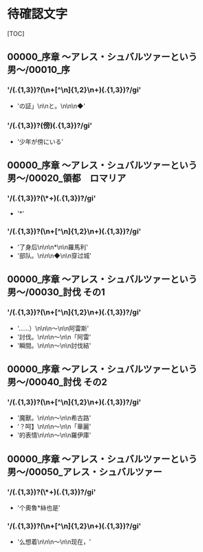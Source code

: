 # 待確認文字

[TOC]

## 00000_序章 〜アレス・シュバルツァーという男〜/00010_序

### '/(.{1,3})?(\n+[^\n]{1,2}\n+)(.{1,3})?/gi'

- 'の証」\n\nと。\n\n\n◆'

### '/(.{1,3})?(傍)(.{1,3})?/gi'

- '少年が傍にいる'


## 00000_序章 〜アレス・シュバルツァーという男〜/00020_領都　ロマリア

### '/(.{1,3})?(\\*+)(.{1,3})?/gi'

- '*'

### '/(.{1,3})?(\n+[^\n]{1,2}\n+)(.{1,3})?/gi'

- '了身后\n\n\n*\n\n羅馬利'
- '部队。\n\n\n◆\n\n穿过城'


## 00000_序章 〜アレス・シュバルツァーという男〜/00030_討伐 その1

### '/(.{1,3})?(\n+[^\n]{1,2}\n+)(.{1,3})?/gi'

- '……）\n\n\n～\n\n阿雷斯'
- '討伐。\n\n\n～\n\n「阿雷'
- '瞬間。\n\n\n～\n\n討伐結'


## 00000_序章 〜アレス・シュバルツァーという男〜/00040_討伐 その2

### '/(.{1,3})?(\n+[^\n]{1,2}\n+)(.{1,3})?/gi'

- '魔獸。\n\n\n～\n\n希古路'
- '？呵】\n\n\n～\n\n「華麗'
- '的表情\n\n\n～\n\n羅伊庫'


## 00000_序章 〜アレス・シュバルツァーという男〜/00050_アレス・シュバルツァー

### '/(.{1,3})?(\\*+)(.{1,3})?/gi'

- '个奧魯*絲也是'

### '/(.{1,3})?(\n+[^\n]{1,2}\n+)(.{1,3})?/gi'

- '么想着\n\n\n～\n\n现在，'
